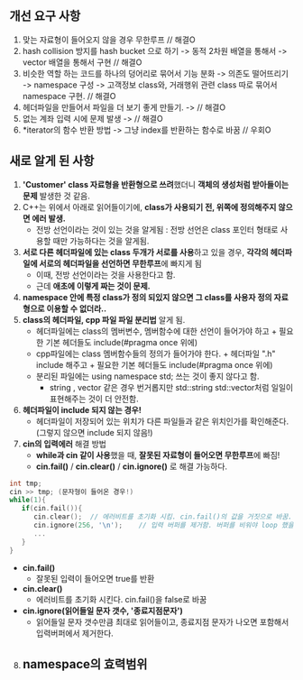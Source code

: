 ## 개선 요구 사항
 1. 맞는 자료형이 들어오지 않을 경우 무한루프 // 해결O
 2. hash collision 방지를 hash bucket 으로 하기 -> 동적 2차원 배열을 통해서 -> vector 배열을 통해서 구현 // 해결O
 3. 비슷한 역할 하는 코드를 하나의 덩어리로 묶어서 기능 분화 -> 의존도 떨어뜨리기 -> namespace 구성 -> 고객정보 class와, 거래행위 관련 class 따로 묶어서 namespace 구현. // 해결O
 4. 헤더파일을 만들어서 파일을 더 보기 좋게 만들기. -> // 해결O
 5. 없는 계좌 입력 시에 문제 발생 -> // 해결O
 6. \*iterator의 함수 반환 방법 -> 그냥 index를 반환하는 함수로 바꿈 // 우회O

## 새로 알게 된 사항
 1. **'Customer' class 자료형을 반환형으로 쓰려**했더니 **객체의 생성처럼 받아들이는 문제** 발생한 것 같음.
 2. C++는 위에서 아래로 읽어들이기에, **class가 사용되기 전, 위쪽에 정의해주지 않으면 에러 발생.**
    - 전방 선언이라는 것이 있는 것을 알게됨 : 전방 선언은 class 포인터 형태로 사용할 때만 가능하다는 것을 알게됨.
 3. **서로 다른 헤더파일에 있는 class 두개가 서로를 사용**하고 있을 경우, **각각의 헤더파일에 서로의 헤더파일을 선언하면 무한루프**에 빠지게 됨
    - 이때, 전방 선언이라는 것을 사용한다고 함.
    - 근데 **애초에 이렇게 짜는 것이 문제.**
 4. **namespace 안에 특정 class가 정의 되있지 않으면 그 class를 사용자 정의 자료형으로 이용할 수 없더라..**
 5. **class의 헤더파일, cpp 파일 파일 분리법** 알게 됨.
    - 헤더파일에는 class의 멤버변수, 멤버함수에 대한 선언이 들어가야 하고 + 필요한 기본 헤더들도 include(#pragma once 위에)
    - cpp파일에는 class 멤버함수들의 정의가 들어가야 한다. + 헤더파일 ".h" include 해주고 + 필요한 기본 헤더들도 include(#pragma once 위에)
    - 분리된 파일에는 using namespace std; 쓰는 것이 좋지 않다고 함.
      - string , vector 같은 경우 번거롭지만 std::string std::vector처럼 일일이 표현해주는 것이 더 안전함.
 6. **헤더파일이 include 되지 않는 경우!**
    - 헤더파일이 저장되어 있는 위치가 다른 파일들과 같은 위치인가를 확인해준다. (그렇지 않으면 include 되지 않음!)
 7. **cin의 입력에러** 해결 방법
    - **while과 cin 같이 사용**했을 때, **잘못된 자료형이 들어오면 무한루프**에 빠짐!
    - **cin.fail()** / **cin.clear()** / **cin.ignore()** 로 해결 가능하다.
```cpp
int tmp;
cin >> tmp; (문자형이 들어온 경우!)
while(1){
   if(cin.fail()){
      cin.clear();	// 에러비트를 초기화 시킴. cin.fail()의 값을 거짓으로 바꿈.
      cin.ignore(256, '\n');	// 입력 버퍼를 제거함. 버퍼를 비워야 loop 했을 때 cin에 아무것도 들어오지 않으므로 해결됨.
      ...
   }
}
```
   - **cin.fail()**
      - 잘못된 입력이 들어오면 true를 반환
   - **cin.clear()**
      - 에러비트를 초기화 시킨다. cin.fail()을 false로 바꿈
   - **cin.ignore(읽어들일 문자 갯수, '종료지점문자')**
      - 읽어들일 문자 갯수만큼 최대로 읽어들이고, 종료지점 문자가 나오면 포함해서 입력버퍼에서 제거한다.
 8. **namespace의 효력범위**
    - 
